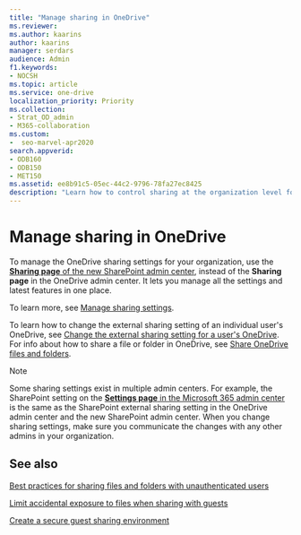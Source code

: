 ```yaml
---
title: "Manage sharing in OneDrive"
ms.reviewer: 
ms.author: kaarins
author: kaarins
manager: serdars
audience: Admin
f1.keywords:
- NOCSH
ms.topic: article
ms.service: one-drive
localization_priority: Priority
ms.collection: 
- Strat_OD_admin
- M365-collaboration
ms.custom:
-  seo-marvel-apr2020
search.appverid:
- ODB160
- ODB150
- MET150
ms.assetid: ee8b91c5-05ec-44c2-9796-78fa27ec8425
description: "Learn how to control sharing at the organization level for OneDrive."
---
```


# Manage sharing in OneDrive

To manage the OneDrive sharing settings for your organization, use the [**Sharing page** of the new SharePoint admin center](https://admin.microsoft.com/sharepoint?page=sharing&modern=true), instead of the **Sharing page** in the OneDrive admin center. It lets you manage all the settings and latest features in one place.

To learn more, see [Manage sharing settings](https://docs.microsoft.com/sharepoint/turn-external-sharing-on-or-off).

To learn how to change the external sharing setting of an individual user's OneDrive, see [Change the external sharing setting for a user's OneDrive](user-external-sharing-settings.md). For info about how to share a file or folder in OneDrive, see [Share OneDrive files and folders](https://support.office.com/article/9fcc2f7d-de0c-4cec-93b0-a82024800c07#BKMK_BusinessTab).

> [!NOTE]
> Some sharing settings exist in multiple admin centers. For example, the SharePoint setting on the [**Settings page** in the Microsoft 365 admin center](https://admin.microsoft.com/AdminPortal/Home#/SettingsMultiPivot) is the same as the SharePoint external sharing setting in the OneDrive admin center and the new SharePoint admin center. When you change sharing settings, make sure you communicate the changes with any other admins in your organization. 

## See also

[Best practices for sharing files and folders with unauthenticated users](https://docs.microsoft.com/Office365/Enterprise/best-practices-anonymous-sharing)

[Limit accidental exposure to files when sharing with guests](https://docs.microsoft.com/Office365/Enterprise/sharing-limit-accidental-exposure)

[Create a secure guest sharing environment](https://docs.microsoft.com/Office365/Enterprise/create-a-secure-guest-sharing-environment)
